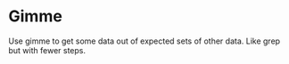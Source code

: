 # Gimme
Use gimme to get some data out of expected sets of other data.  Like grep but with fewer steps.
